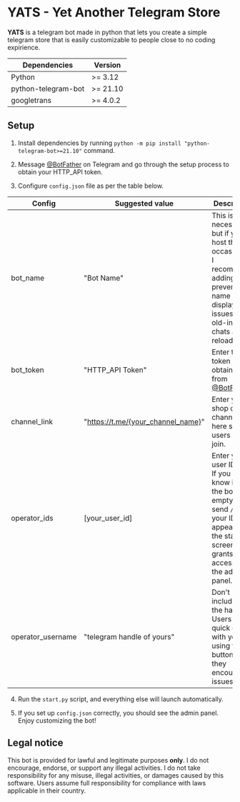 
# YATS - Yet Another Telegram Store

**YATS** is a telegram bot made in python that lets you create a simple telegram store that is easily customizable to people close to no coding expirience.

|Dependencies       |Version |
|-------------------|--------|
|Python             |>= 3.12 |
|python-telegram-bot|>= 21.10|
|googletrans        |>= 4.0.2|

## Setup
 1. Install dependencies by running `python -m pip install "python-telegram-bot>=21.10"` command.
 
 2. Message [@BotFather](https://telegram.me/BotFather) on Telegram and go through the setup process to obtain your HTTP_API token.

 3. Configure `config.json` file as per the table below.
 
|Config           |Suggested value                      |Description |
|-----------------|-------------------------------------|------------|
|bot_name         | "Bot Name"                          |This isn't necessary, but if you host the bot occasionally, I recommend adding it to prevent bot name display issues in old-instance chats after reloading.|
|bot_token        | "HTTP_API Token"                    |Enter the token you obtained from [@BotFather](https://telegram.me/BotFather)|
|channel_link     | "https://t.me/{your_channel_name}"  |Enter your shop or info channel link here so users can join.|
|operator_ids     | [your_user_id]                      |Enter your user ID here. If you don't know it, run the bot empty and send `/start` your ID will appear on the start screen. This grants you access to the admin panel.|
|operator_username| "telegram handle of yours"          |Don't include `@` in the handle. Users can quick chat with you using the bot button if they encounter issues.|

 4. Run the `start.py` script, and everything else will launch automatically.
 
 5. If you set up `config.json` correctly, you should see the admin panel. Enjoy customizing the bot!

## Legal notice

This bot is provided for lawful and legitimate purposes **only**. I do not encourage, endorse, or support any illegal activities. I do not take responsibility for any misuse, illegal activities, or damages caused by this software. Users assume full responsibility for compliance with laws applicable in their country.
